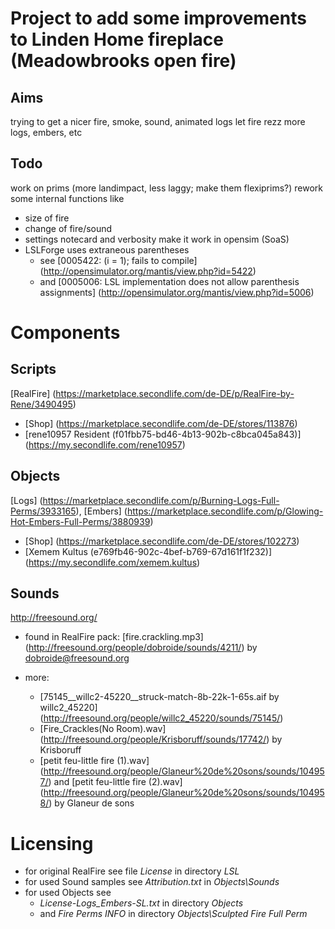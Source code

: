 Project to add some improvements to Linden Home fireplace (Meadowbrooks open fire)
=====================================================================
Aims
----
trying to get a nicer fire, smoke, sound, animated logs
let fire rezz more logs, embers, etc

Todo
----
work on prims (more landimpact, less laggy; make them flexiprims?)
rework some internal functions like
 - size of fire
 - change of fire/sound
 - settings notecard and verbosity
make it work in opensim (SoaS)
 - LSLForge uses extraneous parentheses
	- see [0005422: (i = 1); fails to compile] (http://opensimulator.org/mantis/view.php?id=5422)
	- and [0005006: LSL implementation does not allow parenthesis assignments] (http://opensimulator.org/mantis/view.php?id=5006)



Components
==========
Scripts
-------
[RealFire] (https://marketplace.secondlife.com/de-DE/p/RealFire-by-Rene/3490495)
 - [Shop] (https://marketplace.secondlife.com/de-DE/stores/113876)
 - [rene10957 Resident (f01fbb75-bd46-4b13-902b-c8bca045a843)] (https://my.secondlife.com/rene10957)

Objects
-------
[Logs] (https://marketplace.secondlife.com/p/Burning-Logs-Full-Perms/3933165),
[Embers] (https://marketplace.secondlife.com/p/Glowing-Hot-Embers-Full-Perms/3880939)
 - [Shop] (https://marketplace.secondlife.com/de-DE/stores/102273)
 - [Xemem Kultus (e769fb46-902c-4bef-b769-67d161f1f232)] (https://my.secondlife.com/xemem.kultus)

Sounds
------
http://freesound.org/
 - found in RealFire pack:
	[fire.crackling.mp3] (http://freesound.org/people/dobroide/sounds/4211/)
	by dobroide@freesound.org

 - more:
	- [75145__willc2-45220__struck-match-8b-22k-1-65s.aif by willc2_45220]
	(http://freesound.org/people/willc2_45220/sounds/75145/)
	- [Fire_Crackles(No Room).wav]
	(http://freesound.org/people/Krisboruff/sounds/17742/)
	by Krisboruff
	- [petit feu-little fire (1).wav]
	(http://freesound.org/people/Glaneur%20de%20sons/sounds/104957/)
	and [petit feu-little fire (2).wav]
	(http://freesound.org/people/Glaneur%20de%20sons/sounds/104958/)
	by Glaneur de sons



Licensing
========
 - for original RealFire see file *License* in directory *LSL*
 - for used Sound samples see *Attribution.txt* in *Objects\Sounds*
 - for used Objects see
 	- *License-Logs_Embers-SL.txt* in directory *Objects*
 	- and *Fire Perms INFO* in directory *Objects\Sculpted Fire Full Perm*